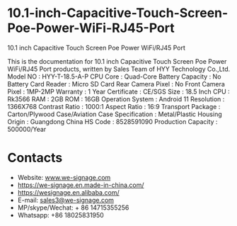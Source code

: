 # 10.1-inch-Capacitive-Touch-Screen-Poe-Power-WiFi-RJ45-Port
10.1 inch Capacitive Touch Screen Poe Power WiFi/RJ45 Port

This is the documentation for 10.1 inch Capacitive Touch Screen Poe Power WiFi/RJ45 Port products, written by Sales Team of HYY Technology Co.,Ltd.
Model NO : HYY-T-18.5-A-P
CPU Core : Quad-Core
Battery Capacity : No Battery
Card Reader : Micro SD Card
Rear Camera Pixel : No
Front Camera Pixel : 1MP-2MP
Warranty : 1 Year
Certificate : CE/SGS
Size : 18.5 Inch
CPU : Rk3566
RAM : 2GB
ROM : 16GB
Operation System : Android 11
Resolution : 1366X768
Contrast Ratio : 1000:1
Aspect Ratio : 16:9
Transport Package : Carton/Plywood Case/Aviation Case
Specification : Metal/Plastic Housing
Origin : Guangdong China
HS Code : 8528591090
Production Capacity : 500000/Year

# Contacts
- Website: www.we-signage.com
- https://we-signage.en.made-in-china.com/
- https://wesignage.en.alibaba.com/
- E-mail: sales3@we-signage.com
- MP/skype/Wechat: + 86 14715355256
- Whatsapp: +86 18025831950

